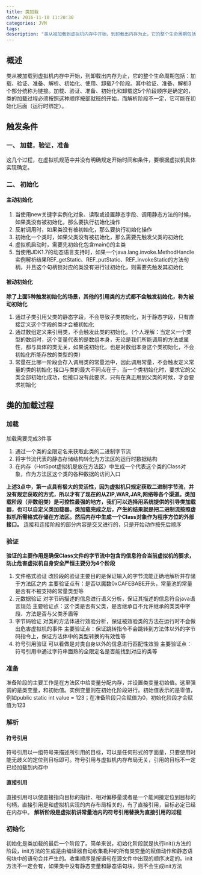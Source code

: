 ```yaml
---
title: 类加载
date: 2016-11-10 11:20:30
categories: JVM
tags:
description: "类从被加载到虚拟机内存中开始，到卸载出内存为止，它的整个生命周期包括：加载、验证、准备、解析、初始化、使用、卸载7个阶段。其中验证、准备、解析3个部分统称为链接。加载、验证、准备、初始化和卸载这5个阶段顺序是确定的，类的加载过程必须按照这种顺序按部就班的开始，而解析阶段不一定，它可能在初始化后面（运行时绑定）。"
---
```

## 概述
类从被加载到虚拟机内存中开始，到卸载出内存为止，它的整个生命周期包括：加载、验证、准备、解析、初始化、使用、卸载7个阶段。其中验证、准备、解析3个部分统称为链接。加载、验证、准备、初始化和卸载这5个阶段顺序是确定的，类的加载过程必须按照这种顺序按部就班的开始，而解析阶段不一定，它可能在初始化后面（运行时绑定）。
## 触发条件
### 一、 加载，验证，准备
这几个过程，在虚拟机规范中并没有明确规定开始时间和条件，要根据虚拟机具体实现确定。
### 二、 初始化
#### 主动初始化
1. 当使用new关键字实例化对象、读取或设置静态字段、调用静态方法的时候，如果类没有被初始化，那么要执行初始化操作
1. 反射调用时，如果类没有被初始化，那么要执行初始化操作
1. 初始化一个类时，如果父类没有被初始化，那么需要先触发父类的初始化
1. 虚拟机启动时，需要先初始化包含main()的主类
5. 当使用JDK1.7的动态语言支持时，如果一个java.lang.invoke.MethodHandle实例解析结果REF_getStatic、REF_putStatic、REF_invokeStatic的方法句柄，并且这个句柄锁对应的类没有进行过初始化，则需要先触发其初始化
#### 被动初始化
**除了上面5种触发初始化的场景，其他的引用类的方式都不会触发初始化，称为被动初始化**

1. 通过子类引用父类的静态字段，不会导致子类初始化，对于静态字段，只有直接定义这个字段的类才会被初始化
2. 通过数组定义来引用类，不会触发此类的初始化。（个人理解：当定义一个类型的数组时，这个变量代表的是数组本身，无论是我们所能调用的方法或属性，都与具体的类无关，如果说初始化，也是对数组本身这个类初始化，不会初始化所能存放的类型的类）
3. 常量在比哪一阶段会存入调用类的常量池中，因此调用常量，不会触发定义常量的类的初始化
接口与类的最大不同点在于，当一个类初始化时，要求它的父类全部初始化成功，但接口没有此要求，只有在真正用到父类的时候，才会要求初始化

## 类的加载过程
### 加载
加载需要完成3件事
1. 通过一个类的全限定名来获取此类的二进制字节流
2. 将字节流代表的静态存储结构转化为方法区的运行时数据结构
3. 在内存（HotSpot虚拟机是放在方法区）中生成一个代表这个类的Class对象，作为方法区这个类的各种数据的访问入口

**上述3点中，第一点具有极大的灵活性，因为虚拟机只规定获取二进制字节流，并没有规定获取的方式，所以才有了现在的从ZIP,WAR,JAR,网络等各个渠道。类加载阶段（非数组类）是可控性最强的地方，我们可以选择用系统提供的引导类加载器，也可以自定义类加载器。类加载完成之后，产生的结果就是把二进制流按照虚拟机所需格式存储在方法区。然后内存中生成一个Class对象作为程序方位的外部接口。**
连接和连接阶段的部分内容是交叉进行的，只是开始动作按先后顺序
### 验证
**验证的主要作用是确保Class文件的字节流中包含的信息符合当前虚拟机的要求，防止危害虚拟机自身安全严恒主要分为4个阶段**
1. 文件格式验证
改阶段的验证主要目的是保证输入的字节流能正确地解析并存储于方法区之内
主要验证点有：是否以魔数0xCAFEBABE开头，常量池的常量是否有不被支持的常量类型等
2. 元数据验证
对字节码描述的信息进行语义分析，保证其描述的信息符合java语言规范
主要验证点：这个类是否有父类，是否继承自不允许继承的类类中字段、方法是否与父类矛盾等
3. 字节码验证
对类的方法体进行效验分析，保证被效验类的方法在运行时不会做出危害虚拟机的事件
主要验证点：保证跳转指令不会跳转到方法体以外的字节码指令上，保证方法体中的类型转换的有效性等
4. 符号引用验证
可以看做是对类自身以外的信息进行匹配性效验
主要验证点：符号引用中通过字符串面熟的全限定名是否能找到对应的类等

### 准备
准备阶段的主要工作是在方法区中给变量分配内存，并设置类变量初始值。这里强调的是类变量，和初始值。实例变量则在初始化阶段进行。初始值表示的是零值，例如public static int value = 123；在准备阶段只会赋值为0，初始化阶段才会赋值为123

### 解析
#### 符号引用
符号引用以一组符号来描述所引用的目标，可以是任何形式的字面量，只要使用时能无歧义的定位到目标即可。符号引用与虚拟机内存布局无关，引用的目标不一定已经加载到内存中

#### 直接引用
直接引用可以使直接指向目标的指针、相对偏移量或者是一个能间接定位到目标的句柄，直接引用是和虚拟机实现的内存布局相关的，有了直接引用，目标必定已经在内存中。
**解析阶段是虚拟机讲常量池内的符号引用替换为直接引用的过程**

### 初始化
初始化是类加载的最后一个阶段了。简单来说，初始化阶段就是执行init()方法的阶段，init方法的生成是由编译器自动收集勒种的所有类变量的赋值动作和静态语句块中的语句合并产生的。收集顺序是按语句在源文件中出现的顺序决定的。init方法不一定会有，如果类中没有静态变量和静态语句块，则不会生成init方法